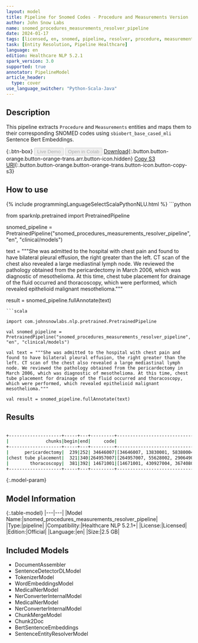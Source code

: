 ```yaml
---
layout: model
title: Pipeline for Snomed Codes - Procedure and Measurements Version
author: John Snow Labs
name: snomed_procedures_measurements_resolver_pipeline
date: 2024-01-17
tags: [licensed, en, snomed, pipeline, resolver, procedure, measurements]
task: [Entity Resolution, Pipeline Healthcare]
language: en
edition: Healthcare NLP 5.2.1
spark_version: 3.0
supported: true
annotator: PipelineModel
article_header:
  type: cover
use_language_switcher: "Python-Scala-Java"
---
```


## Description

This pipeline extracts `Procedure` and `Measurements` entities and maps them to their corresponding SNOMED codes using `sbiobert_base_cased_mli` Sentence Bert Embeddings.

{:.btn-box}
<button class="button button-orange" disabled>Live Demo</button>
<button class="button button-orange" disabled>Open in Colab</button>
[Download](https://s3.amazonaws.com/auxdata.johnsnowlabs.com/clinical/models/snomed_procedures_measurements_resolver_pipeline_en_5.2.1_3.0_1705511450333.zip){:.button.button-orange.button-orange-trans.arr.button-icon.hidden}
[Copy S3 URI](s3://auxdata.johnsnowlabs.com/clinical/models/snomed_procedures_measurements_resolver_pipeline_en_5.2.1_3.0_1705511450333.zip){:.button.button-orange.button-orange-trans.button-icon.button-copy-s3}

## How to use



<div class="tabs-box" markdown="1">
{% include programmingLanguageSelectScalaPythonNLU.html %}
```python

from sparknlp.pretrained import PretrainedPipeline

snomed_pipeline = PretrainedPipeline("snomed_procedures_measurements_resolver_pipeline", "en", "clinical/models")

text = """She was admitted to the hospital with chest pain and found to have bilateral pleural effusion, the right greater than the left. CT scan of the chest also revealed a large mediastinal lymph node. We reviewed the pathology obtained from the pericardectomy in March 2006, which was diagnostic of mesothelioma. At this time, chest tube placement for drainage of the fluid occurred and thoracoscopy, which were performed, which revealed epithelioid malignant mesothelioma."""

result = snomed_pipeline.fullAnnotate(text)

```
```scala

import com.johnsnowlabs.nlp.pretrained.PretrainedPipeline

val snomed_pipeline = PretrainedPipeline("snomed_procedures_measurements_resolver_pipeline", "en", "clinical/models")

val text = """She was admitted to the hospital with chest pain and found to have bilateral pleural effusion, the right greater than the left. CT scan of the chest also revealed a large mediastinal lymph node. We reviewed the pathology obtained from the pericardectomy in March 2006, which was diagnostic of mesothelioma. At this time, chest tube placement for drainage of the fluid occurred and thoracoscopy, which were performed, which revealed epithelioid malignant mesothelioma."""

val result = snomed_pipeline.fullAnnotate(text)

```
</div>

## Results

```bash

+--------------------+-----+---+---------+-----------------------------------------------------------------+-----------------------------------------------------------------+-----------------------------------------------------------------+
|              chunks|begin|end|     code|                                                        all_codes|                                                      resolutions|                                                    all_distances|
+--------------------+-----+---+---------+-----------------------------------------------------------------+-----------------------------------------------------------------+-----------------------------------------------------------------+
|      pericardectomy|  239|252| 34646007|[34646007, 13830001, 58380004, 67057001, 232191001, 50070009, ...|[Pericardiectomy, Incision of pericardium, Pericardiostomy, Ph...|[0.0000, 0.0703, 0.0763, 0.1048, 0.1031, 0.1148, 0.1167, 0.119...|
|chest tube placement|  321|340|264957007|[264957007, 55628002, 290649006, 238327005, 297941000000109, 1...|[Insertion of pleural tube drain, Maintenance of thoracic drai...|[0.0331, 0.0768, 0.1047, 0.1082, 0.1126, 0.1143, 0.1245, 0.128...|
|        thoracoscopy|  381|392| 14671001|[14671001, 430927004, 367408005, 229317003, 387640008, 1201600...|[Thoracoscopy, Thoracoscopic procedure, Incision of chest wall...|[0.0000, 0.0437, 0.0875, 0.0943, 0.1135, 0.1081, 0.1159, 0.123...|
+--------------------+-----+---+---------+-----------------------------------------------------------------+-----------------------------------------------------------------+-----------------------------------------------------------------+

```

{:.model-param}
## Model Information

{:.table-model}
|---|---|
|Model Name:|snomed_procedures_measurements_resolver_pipeline|
|Type:|pipeline|
|Compatibility:|Healthcare NLP 5.2.1+|
|License:|Licensed|
|Edition:|Official|
|Language:|en|
|Size:|2.5 GB|

## Included Models

- DocumentAssembler
- SentenceDetectorDLModel
- TokenizerModel
- WordEmbeddingsModel
- MedicalNerModel
- NerConverterInternalModel
- MedicalNerModel
- NerConverterInternalModel
- ChunkMergeModel
- Chunk2Doc
- BertSentenceEmbeddings
- SentenceEntityResolverModel